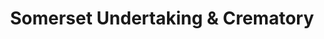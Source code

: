 ---
title: "Somerset Undertaking & Crematory"
url: /somerset/somerset-undertaking-und-crematory/
shop: Bestattungen
---